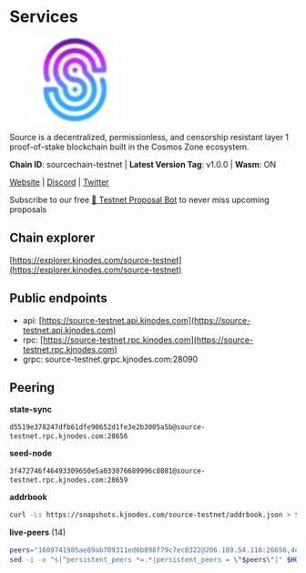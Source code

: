 # Services

<figure><img src="https://raw.githubusercontent.com/kj89/cosmos-images/main/logos/source.png" width="150" alt=""><figcaption></figcaption></figure>

Source is a decentralized, permissionless, and censorship resistant layer 1 proof-of-stake blockchain built in the Cosmos Zone ecosystem.

**Chain ID**: sourcechain-testnet | **Latest Version Tag**: v1.0.0 | **Wasm**: ON

[Website](https://www.sourceprotocol.io) | [Discord](https://discord.io/SourceProtocol) | [Twitter](https://www.twitter.com/sourceprotocol_)



Subscribe to our free [🤖 Testnet Proposal Bot](https://t.me/kjnodes_testnet_proposal_bot) to never miss upcoming proposals


## Chain explorer
[https://explorer.kjnodes.com/source-testnet](https://explorer.kjnodes.com/source-testnet)

## Public endpoints

* api: [https://source-testnet.api.kjnodes.com](https://source-testnet.api.kjnodes.com)
* rpc: [https://source-testnet.rpc.kjnodes.com](https://source-testnet.rpc.kjnodes.com)
* grpc: source-testnet.grpc.kjnodes.com:28090

## Peering

**state-sync**

```text
d5519e378247dfb61dfe90652d1fe3e2b3005a5b@source-testnet.rpc.kjnodes.com:28656
```

**seed-node**

```text
3f472746f46493309650e5a033076689996c8881@source-testnet.rpc.kjnodes.com:28659
```

**addrbook**
```bash
curl -Ls https://snapshots.kjnodes.com/source-testnet/addrbook.json > $HOME/.source/config/addrbook.json
```

**live-peers** (14)
```bash
peers="1609741985ae89ab709311ed6b898f79c7ec0322@206.189.54.116:26656,4ede26dd5fbb87bd9dba462fe2c3c3e39e15c8f2@207.180.224.128:46656,4675f239ef3bd4cef7fa2770232b2eeea0008260@212.118.38.133:26656,c5eccf228a25f979592297311bfe2cc8ef94e482@95.111.229.159:26656,da23ed57fc3d03b3864c309b589f2b5130a04a9f@65.109.111.204:28656,8b75c926d4060560dbbead7d8b0300b7b411ff9b@5.252.193.133:26656,2c4a32763185e357c4a5e68a465bdc5375c7f413@136.243.88.91:3140,fabc85731f628d8dd1cb20c865c36832ea624772@65.108.88.28:26656,d5519e378247dfb61dfe90652d1fe3e2b3005a5b@65.109.68.190:28656,80d48a1823db3c71f5e5babe89271156af6ceb89@194.163.156.184:26656,5c2a752c9b1952dbed075c56c600c3a79b58c395@185.16.39.172:26976,071b2ba352b966e3af4f4fd0568beb923bf354d4@95.217.153.19:26656,5fb7f75e3a97fa0f936020b62daf1e67281f7f16@65.109.92.240:20056,cba9a7c35b554596577e9708d405eb83b1f2a6d2@65.21.248.172:26656"
sed -i -e "s|^persistent_peers *=.*|persistent_peers = \"$peers\"|" $HOME/.source/config/config.toml
```

